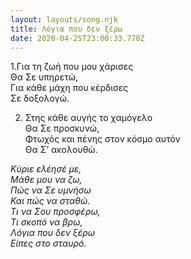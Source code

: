```yaml
---
layout: layouts/song.njk
title: Λόγια που δεν ξέρω
date: 2020-04-25T23:00:33.770Z
---
```

1.Για τη ζωή που μου χάρισες\
Θα Σε υπηρετώ,\
Για κάθε μάχη που κέρδισες\
Σε δοξολογώ.

2. Στης κάθε αυγής το χαμόγελο\
Θα Σε προσκυνώ,\
Φτωχός και πένης στον κόσμο αυτόν\
Θα Σ’ ακολουθώ.

*Κύριε ελέησέ με,*\
*Μάθε μου να ζω,*\
*Πώς να Σε υμνήσω*\
*Και πώς να σταθώ.*\
*Τι να Σου προσφέρω,*\
*Τι σκοπό να βρω,*\
*Λόγια που δεν ξέρω*\
*Είπες στο σταυρό.*